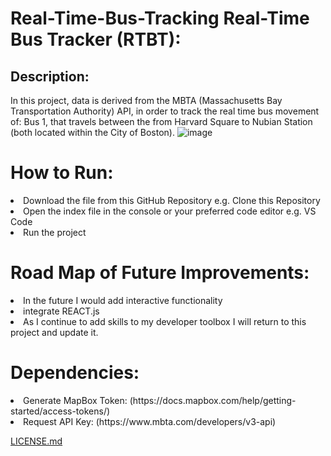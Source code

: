 # Real-Time-Bus-Tracking Real-Time Bus Tracker (RTBT): 



## Description:
In this project, data is derived from the MBTA (Massachusetts Bay Transportation Authority) API, in order to track the real time bus movement of: Bus 1, that travels between the from Harvard Square to Nubian Station (both located within the City of Boston).
![image](https://user-images.githubusercontent.com/101611557/169935638-63f4bbf1-8e2a-4eeb-867b-cbc9f70ded96.png)


# How to Run:
<li>Download the file from this GitHub Repository e.g. Clone this Repository 
<li>Open the index file in the console or your preferred code editor e.g. VS Code 
<li>Run the project

# Road Map of Future Improvements: 
<li>In the future I would add interactive functionality 
<li>integrate REACT.js
<li>As I continue to add skills to my developer toolbox I will return to this project and update it.

# Dependencies: 
<li>Generate MapBox Token: (https://docs.mapbox.com/help/getting-started/access-tokens/) 
<li>Request API Key: (https://www.mbta.com/developers/v3-api)

[LICENSE.md](https://github.com/SheaTang/Real-Time-Bus-Tracking/files/8767801/LICENSE.md)
